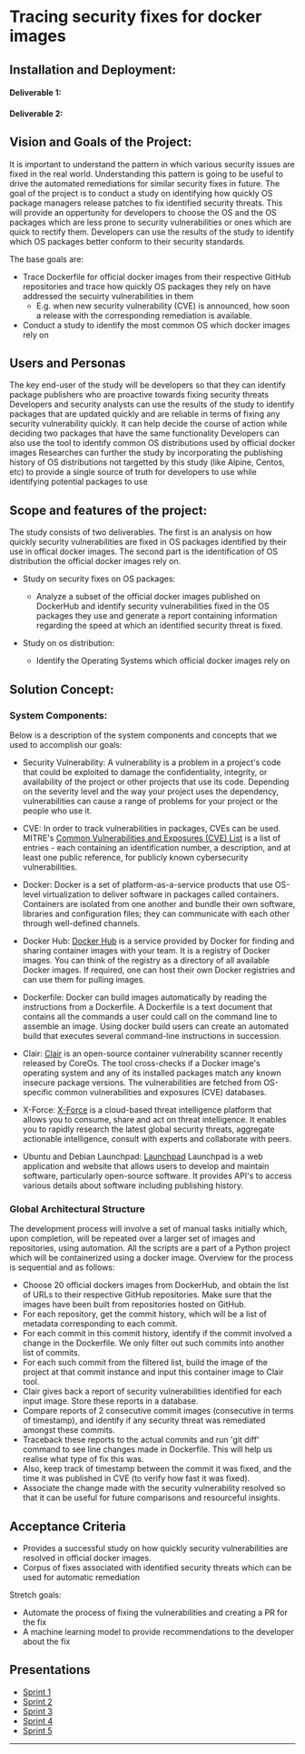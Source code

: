 # Tracing security fixes for docker images

## Installation and Deployment:
#### Deliverable 1:

#### Deliverable 2:

## Vision and Goals of the Project:

It is important to understand the pattern in which various security issues are fixed in the real world. 
Understanding this pattern is going to be useful to drive the automated remediations for similar security fixes in future. The goal of the project is to conduct a study on identifying how quickly OS package managers release patches to fix identified security threats. This will provide an oppertunity for developers to choose the OS and the OS packages which are less prone to security vulnerabilities or ones which are quick to rectify them. Developers can use the results of the study to identify which OS packages better conform to their security standards.

The base goals are:
* Trace Dockerfile for official docker images from their respective GitHub repositories and trace how quickly OS packages they rely on have addressed the secuirty vulnerabilities in them
	* E.g. when new security vulnerability (CVE) is announced, how soon a release with the corresponding remediation is available. 
* Conduct a study to identify the most common OS which docker images rely on

## Users and Personas

The key end-user of the study will be developers so that they can identify package publishers who are proactive towards fixing security threats
Developers and security analysts can use the results of the study to identify packages that are updated quickly and are reliable in terms of fixing any security vulnerability quickly. It can help decide the course of action while deciding two packages that have the same functionality
Developers can also use the tool to identify common OS distributions used by official docker images
Researches can further the study by incorporating the publishing history of OS distributions not targetted by this study (like Alpine, Centos, etc) to provide a single source of truth for developers to use while identifying potential packages to use

## Scope and features of the project:

The study consists of two deliverables. The first is an analysis on how quickly security vulnerabilities are fixed in OS packages identified by their use in offical docker images. The second part is the identification of OS distribution the official docker images rely on.
* Study on security fixes on OS packages:
	* Analyze a subset of the official docker images published on DockerHub and identify security vulnerabilities fixed in the OS packages they use and generate a report containing information regarding the speed at which an identified security threat is fixed.

* Study on os distribution:
	* Identify the Operating Systems which official docker images rely on

## Solution Concept:

### System Components:

Below is a description of the system components and concepts that we used to accomplish our goals:

* Security Vulnerability: A vulnerability is a problem in a project's code that could be exploited to damage the confidentiality, integrity, or availability of the project or other projects that use its code. Depending on the severity level and the way your project uses the dependency, vulnerabilities can cause a range of problems for your project or the people who use it.

* CVE: In order to track vulnerabilities in packages, CVEs can be used. MITRE's [Common Vulnerabilities and Exposures (CVE) List](https://cve.mitre.org/) is a list of entries - each containing an identification number, a description, and at least one public reference, for publicly known cybersecurity vulnerabilities.

* Docker: Docker is a set of platform-as-a-service products that use OS-level virtualization to deliver software in packages called containers. Containers are isolated from one another and bundle their own software, libraries and configuration files; they can communicate with each other through well-defined channels.

* Docker Hub: [Docker Hub](https://docs.docker.com/docker-hub/) is a service provided by Docker for finding and sharing container images with your team. It is a registry of Docker images. You can think of the registry as a directory of all available Docker images. If required, one can host their own Docker registries and can use them for pulling images.

* Dockerfile: Docker can build images automatically by reading the instructions from a Dockerfile. A Dockerfile is a text document that contains all the commands a user could call on the command line to assemble an image. Using docker build users can create an automated build that executes several command-line instructions in succession.

* Clair:  [Clair](https://github.com/coreos/clair) is an open-source container vulnerability scanner recently released by CoreOs. The tool cross-checks if a Docker image's operating system and any of its installed packages match any known insecure package versions. The vulnerabilities are fetched from OS-specific common vulnerabilities and exposures (CVE) databases.

* X-Force: [X-Force](https://www.ibm.com/security/services/ibm-x-force-incident-response-and-intelligence) is a cloud-based threat intelligence platform that allows you to consume, share and act on threat intelligence. It enables you to rapidly research the latest global security threats, aggregate actionable intelligence, consult with experts and collaborate with peers.

* Ubuntu and Debian Launchpad: [Launchpad](https://launchpad.net) Launchpad is a web application and website that allows users to develop and maintain software, particularly open-source software. It provides API's to access various details about software including publishing history.

### Global Architectural Structure

The development process will involve a set of manual tasks initially which, upon completion, will be repeated over a larger set of images and repositories, using automation. All the scripts are a part of a Python project which will be containerized using a docker image. Overview for the process is sequential and as follows:
* Choose 20 official dockers images from DockerHub, and obtain the list of URLs to their respective GitHub repositories. Make sure that the images have been built from repositories hosted on GitHub.
* For each repository, get the commit history, which will be a list of metadata corresponding to each commit.
* For each commit in this commit history, identify if the commit involved a change in the Dockerfile. We only filter out such commits into another list of commits.
* For each such commit from the filtered list, build the image of the project at that commit instance and input this container image to Clair tool.
* Clair gives back a report of security vulnerabilities identified for each input image. Store these reports in a database.
* Compare reports of 2 consecutive commit images (consecutive in terms of timestamp), and identify if any security threat was remediated amongst these commits.
* Traceback these reports to the actual commits and run 'git diff' command to see line changes made in Dockerfile. This will help us realise what type of fix this was.
* Also, keep track of timestamp between the commit it was fixed, and the time it was published in CVE (to verify how fast it was fixed).
* Associate the change made with the security vulnerability resolved so that it can be useful for future comparisons and resourceful insights.

## Acceptance Criteria

* Provides a successful study on how quickly security vulnerabilities are resolved in official docker images.
* Corpus of fixes associated with identified security threats which can be used for automatic remediation

Stretch goals:
* Automate the process of fixing the vulnerabilities and creating a PR for the fix
* A machine learning model to provide recommendations to the developer about the fix

## Presentations

* [Sprint 1](https://docs.google.com/presentation/d/1u_rIKK8wvnD7Xvt3UBjcM73yTEVpwdkq6YXQhtvllKQ/edit#slide=id.gc6fa3c898_0_0)
* [Sprint 2](https://docs.google.com/presentation/d/1g8OgQm3UC-3eg0PtpMjehUXxjZoMXTra6UJSPKpe8sg/edit#slide=id.g6326875e59_2_14)
* [Sprint 3](https://docs.google.com/presentation/d/1nO3L1yo2AQMYrWhZjRftRH6G1ljoQjPp54FURNxAFJ8/edit?usp=sharing)
* [Sprint 4](https://docs.google.com/presentation/d/138kz-S86585wOn3MGHJQFPMt40wDxpc5-HM6qvw6NRQ/edit?ts=5dc48c1c#slide=id.gc6f980f91_0_42)
* [Sprint 5](https://docs.google.com/presentation/d/1AK94dqiRsv9oadfjd2UsOvm9WsR1RbAyVLnNqvT9lOY/edit?ts=5dd5c132#slide=id.g758161e409_0_130)
____________

